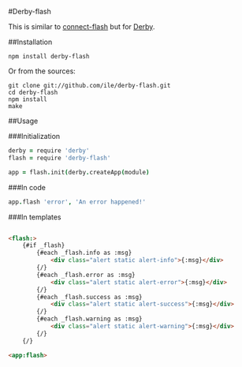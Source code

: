 #Derby-flash

This is similar to [connect-flash](https://github.com/jaredhanson/connect-flash) but for [Derby](http://derby.js). 

##Installation

`npm install derby-flash`

Or from the sources:

```
git clone git://github.com/ile/derby-flash.git
cd derby-flash
npm install
make
```

##Usage

###Initialization

```coffeescript
derby = require 'derby'
flash = require 'derby-flash'

app = flash.init(derby.createApp(module)

```

###In code

```coffeescript
app.flash 'error', 'An error happened!'
```

###In templates

```html

<flash:>
    {#if _flash}
        {#each _flash.info as :msg}
            <div class="alert static alert-info">{:msg}</div>
        {/}
        {#each _flash.error as :msg}
            <div class="alert static alert-error">{:msg}</div>
        {/}
        {#each _flash.success as :msg}
            <div class="alert static alert-success">{:msg}</div>
        {/}
        {#each _flash.warning as :msg}
            <div class="alert static alert-warning">{:msg}</div>
        {/}
    {/}

```

```html
<app:flash>

```
